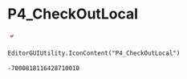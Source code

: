 # P4_CheckOutLocal
![](/img/P4_CheckOutLocal.png)

``` CSharp
EditorGUIUtility.IconContent("P4_CheckOutLocal")
```
```
-7000818116428710010
```
